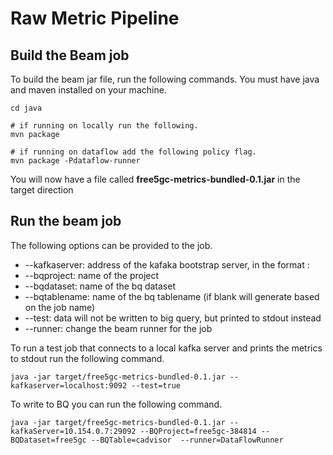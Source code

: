 # Raw Metric Pipeline

## Build the Beam job

To build the beam jar file, run the following commands. You must have java and maven installed on your machine.

```
cd java

# if running on locally run the following.
mvn package

# if running on dataflow add the following policy flag.
mvn package -Pdataflow-runner
```



You will now have a file called __free5gc-metrics-bundled-0.1.jar__ in the target direction

## Run the beam job

The following options can be provided to the job.

* --kafkaserver: address of the kafaka bootstrap server, in the format <hostname>:<port>
* --bqproject: name of the project
* --bqdataset: name of the bq dataset
* --bqtablename: name of the bq tablename (if blank will generate based on the job name)
* --test: data will not be written to big query, but printed to stdout instead
* --runner: change the beam runner for the job

To run a test job that connects to a local kafka server and prints the metrics to stdout run the following command. 

```
java -jar target/free5gc-metrics-bundled-0.1.jar --kafkaserver=localhost:9092 --test=true
```

To write to BQ you can run the following command. 

```
java -jar target/free5gc-metrics-bundled-0.1.jar --kafkaServer=10.154.0.7:29092 --BQProject=free5gc-384814 --BQDataset=free5gc --BQTable=cadvisor  --runner=DataFlowRunner
```

